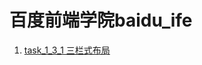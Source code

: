 # 百度前端学院baidu_ife

1. [task_1_3_1 三栏式布局](http://lsl233.github.io/baidu_ife/public/views/task_1_3_1.html "task_1_3_1 三栏式布局")